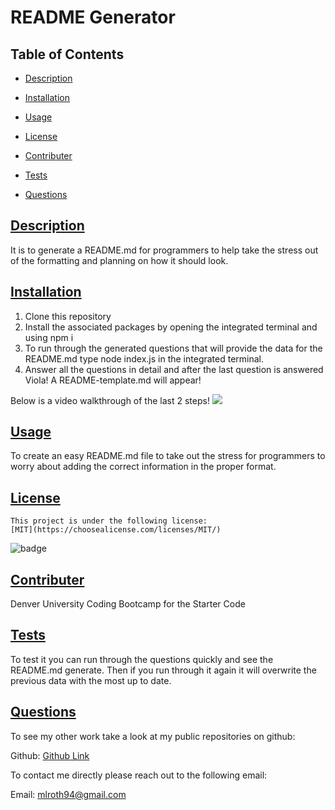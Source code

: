 # README Generator

## Table of Contents

* [Description](#description)

* [Installation](#installation)

* [Usage](#usage)

* [License](#license)

* [Contributer](#contributer)

* [Tests](#tests)

* [Questions](#questions)
 
 ## [Description](#table-of-contents)
 It is to generate a README.md for programmers to help take the stress out of the formatting and planning on how it should look. 

 ## [Installation](#table-of-contents)
 1. Clone this repository 
 2. Install the associated packages by opening the integrated terminal and using npm i 
 3. To run through the generated questions that will provide the data for the README.md type node index.js in the integrated terminal. 
 4. Answer all the questions in detail and after the last question is answered Viola! A README-template.md will appear!

Below is a video walkthrough of the last 2 steps!
<img src="/Users/monicayuh/Code/Challenges/week-9/readme-generator/images/Untitled_ Aug 21, 2022 5_45 PM.gif">

 ## [Usage](#table-of-contents)
 To create an easy README.md file to take out the stress for programmers to worry about adding the correct information in the proper format.

 ## [License](#table-of-contents) 
    This project is under the following license: 
    [MIT](https://choosealicense.com/licenses/MIT/)
 ![badge](https://img.shields.io/badge/license-MIT-blue )

 ## [Contributer](#table-of-contents)
 Denver University Coding Bootcamp for the Starter Code

 ## [Tests](#table-of-contents)
 To test it you can run through the questions quickly and see the README.md generate. Then if you run through it again it will overwrite the previous data with the most up to date.

 ## [Questions](#table-of-contents)

 To see my other work take a look at my public repositories on github:

 Github: [Github Link](https://github.com/moyuh)


 To contact me directly please reach out to the following email:

 Email: [mlroth94@gmail.com](mailto:mlroth94@gmail.com)

